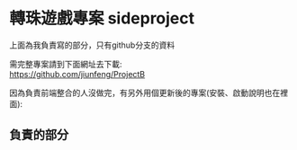 # 轉珠遊戲專案 sideproject
上面為我負責寫的部分，只有github分支的資料

需完整專案請到下面網址去下載:<br>
https://github.com/jiunfeng/ProjectB



因為負責前端整合的人沒做完，有另外用個更新後的專案(安裝、啟動說明也在裡面):


## 負責的部分



